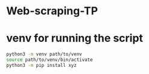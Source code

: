 # Web-scraping-TP

# venv for running the script

```bash
python3 -m venv path/to/venv
source path/to/venv/bin/activate
python3 -m pip install xyz
```
